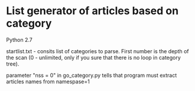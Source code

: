 # List generator of articles based on category

Python 2.7

startlist.txt - consits list of categories to parse. First number is the depth of the scan (0 - unlimited, only if you sure that there is no loop in category tree).

parameter "nss = 0" in go_category.py tells that program must extract articles names from namespase=1